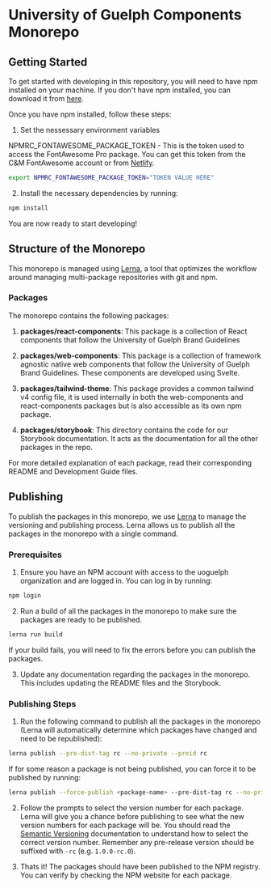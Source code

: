 # University of Guelph Components Monorepo

## Getting Started

To get started with developing in this repository, you will need to have npm installed on your machine. If you don't have npm installed, you can download it from [here](https://www.npmjs.com/get-npm).

Once you have npm installed, follow these steps:

1. Set the nessessary environment variables

NPMRC_FONTAWESOME_PACKAGE_TOKEN - This is the token used to access the FontAwesome Pro package.
You can get this token from the C&M FontAwesome account or from [Netlify](https://app.netlify.com/sites/uofg-components/configuration/env#environment-variables).

```sh
export NPMRC_FONTAWESOME_PACKAGE_TOKEN="TOKEN VALUE HERE"
```

2. Install the necessary dependencies by running:

```sh
npm install
```

You are now ready to start developing!

## Structure of the Monorepo

This monorepo is managed using [Lerna](https://lerna.js.org/), a tool that optimizes the workflow around managing multi-package repositories with git and npm.

### Packages

The monorepo contains the following packages:

1. **packages/react-components**: This package is a collection of React components that follow the University of Guelph Brand Guidelines

1. **packages/web-components**: This package is a collection of framework agnostic native web components that follow the University of Guelph Brand Guidelines. These components are developed using Svelte.

1. **packages/tailwind-theme**: This package provides a common tailwind v4 config file, it is used internally in both the web-components and react-components packages but is also accessible as its own npm package.

1. **packages/storybook**: This directory contains the code for our Storybook documentation. It acts as the documentation for all the other packages in the repo.

For more detailed explanation of each package, read their corresponding README and Development Guide files.

## Publishing

To publish the packages in this monorepo, we use [Lerna](https://lerna.js.org/) to manage the versioning and publishing process.
Lerna allows us to publish all the packages in the monorepo with a single command.

### Prerequisites

1. Ensure you have an NPM account with access to the uoguelph organization and are logged in. You can log in by running:

```sh
npm login
```

2. Run a build of all the packages in the monorepo to make sure the packages are ready to be published.

```sh
lerna run build
```

If your build fails, you will need to fix the errors before you can publish the packages.

3. Update any documentation regarding the packages in the monorepo. This includes updating the README files and the Storybook.

### Publishing Steps

1. Run the following command to publish all the packages in the monorepo (Lerna will automatically determine which packages have changed and need to be republished):

```sh
lerna publish --pre-dist-tag rc --no-private --preid rc
```

If for some reason a package is not being published, you can force it to be published by running:

```sh
lerna publish --force-publish <package-name> --pre-dist-tag rc --no-private --preid rc
```

2. Follow the prompts to select the version number for each package. Lerna will give you a chance before publishing to see what the new version numbers for each package will be. You should read the [Semantic Versioning](https://semver.org/) documentation to understand how to select the correct version number. Remember any pre-release version should be suffixed with `-rc` (e.g. `1.0.0-rc.0`).


3. Thats it! The packages should have been published to the NPM registry. You can verify by checking the NPM website for each package.

